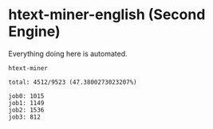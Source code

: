 # htext-miner-english (Second Engine)

Everything doing here is automated.

```
htext-miner

total: 4512/9523 (47.3800273023207%)

job0: 1015
job1: 1149
job2: 1536
job3: 812
```